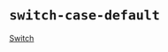 # `switch-case-default`

[Switch](https://docs.swift.org/swift-book/LanguageGuide/ControlFlow.html#ID129)
